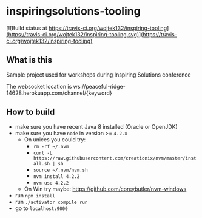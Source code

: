# inspiringsolutions-tooling

[![Build status at https://travis-ci.org/wojtek132/inspiring-tooling](https://travis-ci.org/wojtek132/inspiring-tooling.svg)](https://travis-ci.org/wojtek132/inspiring-tooling)

## What is this

Sample project used for workshops during Inspiring Solutions conference

The websocket location is ws://peaceful-ridge-14628.herokuapp.com/channel/{keyword}

## How to build

- make sure you have recent Java 8 installed (Oracle or OpenJDK)
- make sure you have `node` in version >= `4.2.x`
    - On unices you could try:
        - `rm -rf ~/.nvm`
        - `curl -L https://raw.githubusercontent.com/creationix/nvm/master/install.sh | sh`
        - `source ~/.nvm/nvm.sh`
        - `nvm install 4.2.2`
        - `nvm use 4.2.2`
    - On Win try maybe: https://github.com/coreybutler/nvm-windows
- run `npm install`
- run `./activator compile run`
- go to `localhost:9000`
